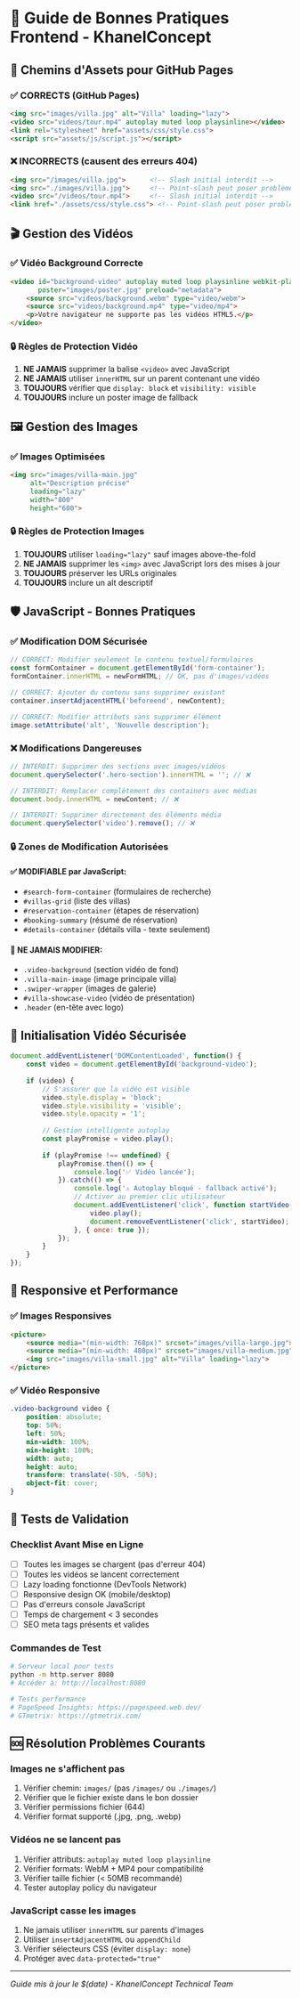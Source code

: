 # 🔧 Guide de Bonnes Pratiques Frontend - KhanelConcept

## 📁 Chemins d'Assets pour GitHub Pages

### ✅ CORRECTS (GitHub Pages)
```html
<img src="images/villa.jpg" alt="Villa" loading="lazy">
<video src="videos/tour.mp4" autoplay muted loop playsinline></video>
<link rel="stylesheet" href="assets/css/style.css">
<script src="assets/js/script.js"></script>
```

### ❌ INCORRECTS (causent des erreurs 404)
```html
<img src="/images/villa.jpg">      <!-- Slash initial interdit -->
<img src="./images/villa.jpg">     <!-- Point-slash peut poser problème -->
<video src="/videos/tour.mp4">     <!-- Slash initial interdit -->
<link href="./assets/css/style.css"> <!-- Point-slash peut poser problème -->
```

## 🎬 Gestion des Vidéos

### ✅ Vidéo Background Correcte
```html
<video id="background-video" autoplay muted loop playsinline webkit-playsinline 
       poster="images/poster.jpg" preload="metadata">
    <source src="videos/background.webm" type="video/webm">
    <source src="videos/background.mp4" type="video/mp4">
    <p>Votre navigateur ne supporte pas les vidéos HTML5.</p>
</video>
```

### 🔒 Règles de Protection Vidéo
1. **NE JAMAIS** supprimer la balise `<video>` avec JavaScript
2. **NE JAMAIS** utiliser `innerHTML` sur un parent contenant une vidéo
3. **TOUJOURS** vérifier que `display: block` et `visibility: visible`
4. **TOUJOURS** inclure un poster image de fallback

## 🖼️ Gestion des Images

### ✅ Images Optimisées
```html
<img src="images/villa-main.jpg" 
     alt="Description précise"
     loading="lazy"
     width="800" 
     height="600">
```

### 🔒 Règles de Protection Images
1. **TOUJOURS** utiliser `loading="lazy"` sauf images above-the-fold
2. **NE JAMAIS** supprimer les `<img>` avec JavaScript lors des mises à jour
3. **TOUJOURS** préserver les URLs originales
4. **TOUJOURS** inclure un alt descriptif

## 🛡️ JavaScript - Bonnes Pratiques

### ✅ Modification DOM Sécurisée
```javascript
// CORRECT: Modifier seulement le contenu textuel/formulaires
const formContainer = document.getElementById('form-container');
formContainer.innerHTML = newFormHTML; // OK, pas d'images/vidéos

// CORRECT: Ajouter du contenu sans supprimer existant
container.insertAdjacentHTML('beforeend', newContent);

// CORRECT: Modifier attributs sans supprimer élément
image.setAttribute('alt', 'Nouvelle description');
```

### ❌ Modifications Dangereuses
```javascript
// INTERDIT: Supprimer des sections avec images/vidéos
document.querySelector('.hero-section').innerHTML = ''; // ❌

// INTERDIT: Remplacer complètement des containers avec médias
document.body.innerHTML = newContent; // ❌

// INTERDIT: Supprimer directement des éléments média
document.querySelector('video').remove(); // ❌
```

### 🔒 Zones de Modification Autorisées

#### ✅ MODIFIABLE par JavaScript:
- `#search-form-container` (formulaires de recherche)
- `#villas-grid` (liste des villas)  
- `#reservation-container` (étapes de réservation)
- `#booking-summary` (résumé de réservation)
- `#details-container` (détails villa - texte seulement)

#### 🚫 NE JAMAIS MODIFIER:
- `.video-background` (section vidéo de fond)
- `.villa-main-image` (image principale villa)
- `.swiper-wrapper` (images de galerie)
- `#villa-showcase-video` (vidéo de présentation)
- `.header` (en-tête avec logo)

## 🎯 Initialisation Vidéo Sécurisée

```javascript
document.addEventListener('DOMContentLoaded', function() {
    const video = document.getElementById('background-video');
    
    if (video) {
        // S'assurer que la vidéo est visible
        video.style.display = 'block';
        video.style.visibility = 'visible';
        video.style.opacity = '1';
        
        // Gestion intelligente autoplay
        const playPromise = video.play();
        
        if (playPromise !== undefined) {
            playPromise.then(() => {
                console.log('✅ Vidéo lancée');
            }).catch(() => {
                console.log('⚠️ Autoplay bloqué - fallback activé');
                // Activer au premier clic utilisateur
                document.addEventListener('click', function startVideo() {
                    video.play();
                    document.removeEventListener('click', startVideo);
                }, { once: true });
            });
        }
    }
});
```

## 📱 Responsive et Performance

### ✅ Images Responsives
```html
<picture>
    <source media="(min-width: 768px)" srcset="images/villa-large.jpg">
    <source media="(min-width: 480px)" srcset="images/villa-medium.jpg">
    <img src="images/villa-small.jpg" alt="Villa" loading="lazy">
</picture>
```

### ✅ Vidéo Responsive
```css
.video-background video {
    position: absolute;
    top: 50%;
    left: 50%;
    min-width: 100%;
    min-height: 100%;
    width: auto;
    height: auto;
    transform: translate(-50%, -50%);
    object-fit: cover;
}
```

## 🧪 Tests de Validation

### Checklist Avant Mise en Ligne
- [ ] Toutes les images se chargent (pas d'erreur 404)
- [ ] Toutes les vidéos se lancent correctement
- [ ] Lazy loading fonctionne (DevTools Network)
- [ ] Responsive design OK (mobile/desktop)
- [ ] Pas d'erreurs console JavaScript
- [ ] Temps de chargement < 3 secondes
- [ ] SEO meta tags présents et valides

### Commandes de Test
```bash
# Serveur local pour tests
python -m http.server 8080
# Accéder à: http://localhost:8080

# Tests performance
# PageSpeed Insights: https://pagespeed.web.dev/
# GTmetrix: https://gtmetrix.com/
```

## 🆘 Résolution Problèmes Courants

### Images ne s'affichent pas
1. Vérifier chemin: `images/` (pas `/images/` ou `./images/`)
2. Vérifier que le fichier existe dans le bon dossier
3. Vérifier permissions fichier (644)
4. Vérifier format supporté (.jpg, .png, .webp)

### Vidéos ne se lancent pas
1. Vérifier attributs: `autoplay muted loop playsinline`
2. Vérifier formats: WebM + MP4 pour compatibilité
3. Vérifier taille fichier (< 50MB recommandé)
4. Tester autoplay policy du navigateur

### JavaScript casse les images
1. Ne jamais utiliser `innerHTML` sur parents d'images
2. Utiliser `insertAdjacentHTML` ou `appendChild`
3. Vérifier sélecteurs CSS (éviter `display: none`)
4. Protéger avec `data-protected="true"`

---

*Guide mis à jour le $(date) - KhanelConcept Technical Team*
